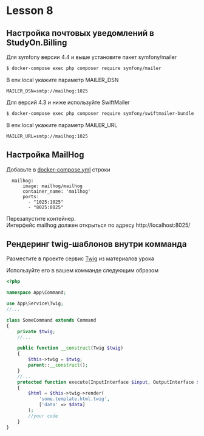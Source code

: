 # Lesson 8

## Настройка почтовых уведомлений в StudyOn.Billing

Для symfony версии 4.4 и выше установите пакет symfony/mailer

```bash
$ docker-compose exec php composer require symfony/mailer
```

В env.local укажите параметр MAILER_DSN
```
MAILER_DSN=smtp://mailhog:1025
```

Для версий 4.3 и ниже используйте SwiftMailer

```bash
$ docker-compose exec php composer require symfony/swiftmailer-bundle
```
В env.local укажите параметр MAILER_URL

```
MAILER_URL=smtp://mailhog:1025
```


## Настройка MailHog

Добавьте в [docker-compose.yml](study-on.billing/docker-compose.yml) строки

```
  mailhog:
      image: mailhog/mailhog
      container_name: 'mailhog'
      ports:
        - "1025:1025"
        - "8025:8025"
```

Перезапустите контейнер.   
Интерфейс mailhog должен открыться по адресу http://localhost:8025/

## Рендеринг twig-шаблонов внутри комманда

Разместите в проекте сервис [Twig](study-on.billing/src/Service/Twig.php) из материалов урока

Используйте его в вашем комманде следующим образом 

```php
<?php

namespace App\Command;

use App\Service\Twig;
//...

class SomeCommand extends Command
{
    private $twig;
    //...

    public function __construct(Twig $twig)
    {
        $this->twig = $twig;
        parent::__construct();
    }
    //...
    protected function execute(InputInterface $input, OutputInterface $output)
    {
        $html = $this->twig->render(
            'some.template.html.twig',
            ['data' => $data]
        );
        //your code
    }
}
```

